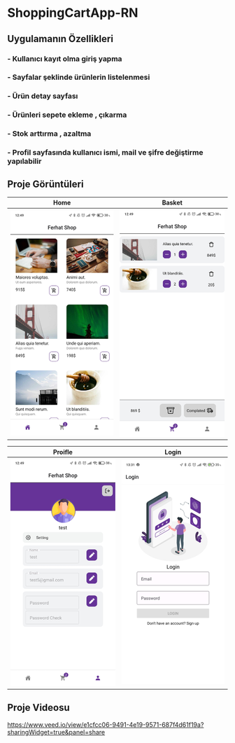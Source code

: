 # ShoppingCartApp-RN

## Uygulamanın Özellikleri
###  - Kullanıcı kayıt olma giriş yapma 
###  - Sayfalar şeklinde ürünlerin listelenmesi
###  - Ürün detay sayfası 
###  - Ürünleri sepete ekleme , çıkarma 
###  - Stok arttırma , azaltma
###  - Profil sayfasında kullanıcı ismi, mail ve şifre değiştirme yapılabilir 

## Proje Görüntüleri

| Home | Basket | 
|------|--------|
| ![Home](https://github.com/ferhatergun/ShoppingCartApp-RN/blob/main/assets/home.jpg) | ![Basket](https://github.com/ferhatergun/ShoppingCartApp-RN/blob/main/assets/basket.jpg) 

| Proifle | Login | 
|------|--------|
| ![Proifle](https://github.com/ferhatergun/ShoppingCartApp-RN/blob/main/assets/profile.jpg) | ![Login](https://github.com/ferhatergun/ShoppingCartApp-RN/blob/main/assets/login.jpg) 


## Proje Videosu
https://www.veed.io/view/e1cfcc06-9491-4e19-9571-687f4d61f19a?sharingWidget=true&panel=share

